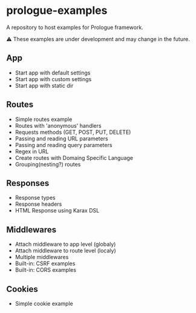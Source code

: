 # prologue-examples
A repository to host examples for Prologue framework.

⚠️ These examples are under development and may change in the future.

## App
- Start app with default settings
- Start app with custom settings
- Start app with static dir

## Routes
- Simple routes example
- Routes with 'anonymous' handlers
- Requests methods (GET, POST, PUT, DELETE)
- Passing and reading URL parameters
- Passing and reading query parameters
- Regex in URL
- Create routes with Domaing Specific Language
- Grouping(nesting?) routes

## Responses
- Response types
- Response headers
- HTML Response using Karax DSL

## Middlewares
- Attach middleware to app level (globaly)
- Attach middleware to route level (localy)
- Multiple middlewares
- Built-in: CSRF examples
- Built-in: CORS examples

## Cookies
- Simple cookie example